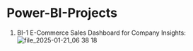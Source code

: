 # Power-BI-Projects
1) BI-1 E-Commerce Sales Dashboard for Company Insights:
![file_2025-01-21_06 38 18](https://github.com/user-attachments/assets/657426e9-550e-4e02-a28c-ba3e0aad103c)
